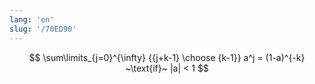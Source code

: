 ```yaml
---
lang: 'en'
slug: '/70ED90'
---
```


$$
\sum\limits_{j=0}^{\infty} {{j+k-1} \choose {k-1}} a^j = (1-a)^{-k} ~\text{if}~ |a| < 1
$$

